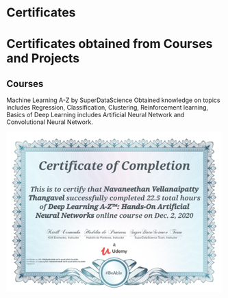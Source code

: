 # Certificates
<h1>Certificates obtained from Courses and Projects</h1>
  <h2>Courses</h2>
  Machine Learning A-Z by SuperDataScience
  Obtained knowledge on topics includes Regression, Classification, Clustering, Reinforcement learning, Basics of Deep Learning includes Artificial Neural Network and Convolutional Neural Network.

![](Images/Deep%20Learning%20A-Z.jpg)

